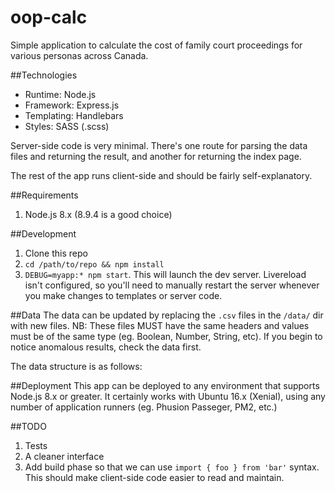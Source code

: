 # oop-calc

Simple application to calculate the cost of family court proceedings for various personas across Canada.

##Technologies
- Runtime: Node.js
- Framework: Express.js
- Templating: Handlebars
- Styles: SASS (.scss)

Server-side code is very minimal. There's one route for parsing the data files and returning the result, and another for returning the index page.

The rest of the app runs client-side and should be fairly self-explanatory.

##Requirements
1. Node.js 8.x (8.9.4 is a good choice)

##Development
1. Clone this repo
2. `cd /path/to/repo && npm install`
3. `DEBUG=myapp:* npm start`. This will launch the dev server. Livereload isn't configured, so you'll need to manually restart the server whenever you make changes to templates or server code.

##Data
The data can be updated by replacing the `.csv` files in the `/data/` dir with new files. NB: These files MUST have the same headers and values must be of the same type (eg. Boolean, Number, String, etc). If you begin to notice anomalous results, check the data first.

The data structure is as follows:



##Deployment
This app can be deployed to any environment that supports Node.js 8.x or greater. It certainly works with Ubuntu 16.x (Xenial), using any number of application runners (eg. Phusion Passeger, PM2, etc.) 

##TODO
1. Tests
2. A cleaner interface
3. Add build phase so that we can use `import { foo } from 'bar'` syntax. This should make client-side code easier to read and maintain.

